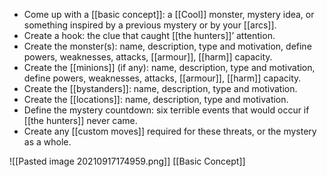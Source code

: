 - Come up with a [[basic concept]]: a [[Cool]] monster, mystery idea, or something inspired by a previous mystery or by your [[arcs]].
- Create a hook: the clue that caught [[the hunters]]’ attention.
- Create the monster(s): name, description, type and motivation, define powers, weaknesses, attacks, [[armour]], [[harm]] capacity.
- Create the [[minions]] (if any): name, description, type and motivation, define powers, weaknesses, attacks, [[armour]], [[harm]] capacity.
- Create the [[bystanders]]: name, description, type and motivation.
- Create the [[locations]]: name, description, type and motivation.
- Define the mystery countdown: six terrible events that would occur if [[the hunters]] never came.
- Create any [[custom moves]] required for these threats, or the mystery as a whole.

![[Pasted image 20210917174959.png]]
[[Basic Concept]]